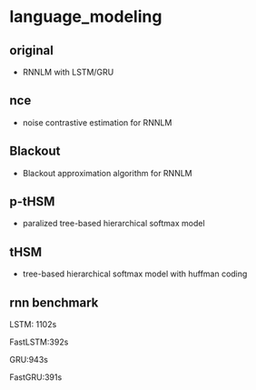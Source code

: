 # language_modeling

## original

- RNNLM with LSTM/GRU

## nce

-  noise contrastive estimation for RNNLM

## Blackout

- Blackout approximation algorithm for RNNLM 

## p-tHSM

- paralized tree-based hierarchical softmax model

## tHSM

- tree-based hierarchical softmax model with huffman coding




## rnn benchmark

LSTM: 1102s

FastLSTM:392s

GRU:943s

FastGRU:391s